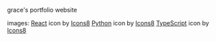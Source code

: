 grace's portfolio website

images:
<a target="_blank" href="https://icons8.com/icon/wPohyHO_qO1a/react">React</a> icon by <a target="_blank" href="https://icons8.com">Icons8</a>
<a target="_blank" href="https://icons8.com/icon/13441/python">Python</a> icon by <a target="_blank" href="https://icons8.com">Icons8</a>
<a target="_blank" href="https://icons8.com/icon/uJM6fQYqDaZK/typescript">TypeScript</a> icon by <a target="_blank" href="https://icons8.com">Icons8</a>

